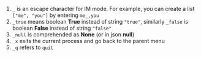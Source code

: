 1. `_` is an escape character for IM mode. For example, you can create a list `["me", "you"]` by entering `me_,you`
2. `_true` means boolean **True** instead of string `"true"`, similarly `_false` is boolean **False** instead of string `"false"`
3. `_null` is comprehended as **None** (or in json **null**)
4. `_x` exits the current process and go back to the parent menu
5. `_q` refers to `quit`



